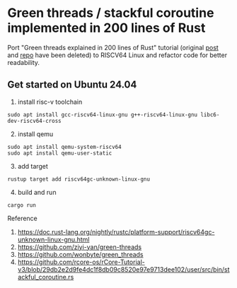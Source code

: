 # Green threads / stackful coroutine implemented in 200 lines of Rust
Port "Green threads explained in 200 lines of Rust" tutorial (original [post](https://cfsamson.gitbook.io/green-threads-explained-in-200-lines-of-rust) and [repo](https://github.com/cfsamson/example-greenthreads) have been deleted) to RISCV64 Linux and refactor code for better readability.

## Get started on Ubuntu 24.04
1. install risc-v toolchain
```
sudo apt install gcc-riscv64-linux-gnu g++-riscv64-linux-gnu libc6-dev-riscv64-cross
```

2. install qemu
```
sudo apt install qemu-system-riscv64
sudo apt install qemu-user-static
```

3. add target
```
rustup target add riscv64gc-unknown-linux-gnu
```

4. build and run
```
cargo run
```

Reference
1. https://doc.rust-lang.org/nightly/rustc/platform-support/riscv64gc-unknown-linux-gnu.html
2. https://github.com/ziyi-yan/green-threads
3. https://github.com/wonbyte/green_threads
4. https://github.com/rcore-os/rCore-Tutorial-v3/blob/29db2e2d9fe4dc1f8db09c8520e97e9713dee102/user/src/bin/stackful_coroutine.rs